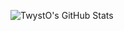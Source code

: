 <p align="left">
  <img src="https://github-readme-stats.vercel.app/api?username=twysto&theme=default&show_icons=true&count_private=true" alt="TwystO's GitHub Stats">
</p>
